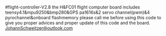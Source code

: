 #flight-controller-V2.8
the H&amp;FC01  flight computer board includes teensy4.1&amp;mpu9250&amp;bmp280&amp;GPS pa1616s&amp;2 servo channel(pwm)&amp;4 pyrochannel&amp;onboard flashmemory
please call me before using this code to give you proper advices and proper update of this code and the board.
JohannSchweitzer@outlook.com
